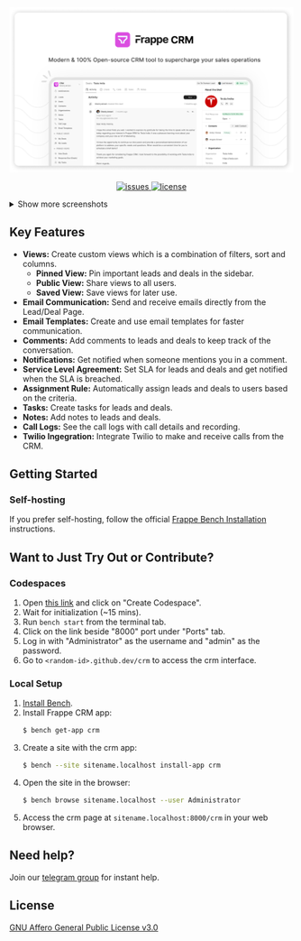 <div align="center">
    <img width="1402" alt="Screenshot 2022-09-18 at 9 16 08 PM" src=".github/screenshots/MainDealPage.png">
</div>

<p align="center">
    <a href="https://img.shields.io/github/issues/frappe/crm">
        <img alt="issues" src="https://img.shields.io/github/issues/frappe/crm">
    </a>
    <a href="https://img.shields.io/github/license/frappe/crm">
        <img alt="license" src="https://img.shields.io/github/license/frappe/crm">
    </a>
</p>

<details>
    <summary>Show more screenshots</summary>
    <img width="1402" alt="Screenshot 2022-09-18 at 9 18 17 PM" src=".github/screenshots/DealsList.png">
    <img width="1402" alt="Screenshot 2022-09-18 at 11 47 06 PM" src=".github/screenshots/LeadPage.png">
    <img width="1402" alt="Screenshot 2022-09-18 at 9 18 47 PM" src=".github/screenshots/Emailtemplates.png">
    <img width="1402" alt="Screenshot 2022-09-18 at 9 18 47 PM" src=".github/screenshots/CallLogs.png">
</details>

## Key Features

- **Views:** Create custom views which is a combination of filters, sort and columns.
    - **Pinned View:** Pin important leads and deals in the sidebar.
    - **Public View:** Share views to all users.
    - **Saved View:** Save views for later use.
- **Email Communication:** Send and receive emails directly from the Lead/Deal Page.
- **Email Templates:** Create and use email templates for faster communication.
- **Comments:** Add comments to leads and deals to keep track of the conversation.
- **Notifications:** Get notified when someone mentions you in a comment.
- **Service Level Agreement:** Set SLA for leads and deals and get notified when the SLA is breached.
- **Assignment Rule:** Automatically assign leads and deals to users based on the criteria.
- **Tasks:** Create tasks for leads and deals.
- **Notes:** Add notes to leads and deals.
- **Call Logs:** See the call logs with call details and recording.
- **Twilio Ingegration:** Integrate Twilio to make and receive calls from the CRM.

## Getting Started

### Self-hosting

If you prefer self-hosting, follow the official [Frappe Bench Installation](https://github.com/frappe/bench#installation) instructions.

## Want to Just Try Out or Contribute?

### Codespaces

1. Open [this link](https://github.com/codespaces/new?hide_repo_select=true&ref=master&repo=668199241&skip_quickstart=true&machine=standardLinux32gb&devcontainer_path=.devcontainer%2Fdevcontainer.json&geo=SoutheastAsia) and click on "Create Codespace".
2. Wait for initialization (~15 mins).
3. Run `bench start` from the terminal tab.
4. Click on the link beside "8000" port under "Ports" tab.
5. Log in with "Administrator" as the username and "admin" as the password.
6. Go to `<random-id>.github.dev/crm` to access the crm interface.

### Local Setup

1. [Install Bench](https://github.com/frappe/bench).
2. Install Frappe CRM app:
    ```sh
    $ bench get-app crm
    ```
3. Create a site with the crm app:
    ```sh
    $ bench --site sitename.localhost install-app crm
    ```
4. Open the site in the browser:
    ```sh
    $ bench browse sitename.localhost --user Administrator
    ```
5. Access the crm page at `sitename.localhost:8000/crm` in your web browser.

## Need help?

Join our [telegram group](https://t.me/frappecrm) for instant help.

## License

[GNU Affero General Public License v3.0](LICENSE)